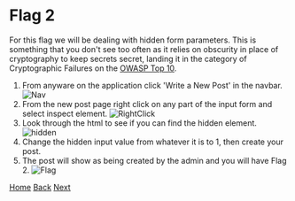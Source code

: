 # Flag 2
For this flag we will be dealing with hidden form parameters. This is something that you don't see too often as it relies on obscurity in place of cryptography to keep secrets secret, landing it in the category of Cryptographic Failures on the [OWASP Top 10](https://owasp.org/www-project-top-ten/).

1. From anyware on the application click 'Write a New Post' in the navbar. 
![Nav]()
2. From the new post page right click on any part of the input form and select inspect element.
![RightClick]()
3. Look through the html to see if you can find the hidden element.
![hidden]()
4. Change the hidden input value from whatever it is to 1, then create your post.
5. The post will show as being created by the admin and you will have Flag 2. 
![Flag]()

[Home](./Start.md) [Back](./Flag1.md) [Next](./Flag3.md)
